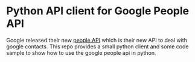 # Python API client for Google People API

Google released their new [people API](https://developers.google.com/people) which is their new API to deal with google contacts.
This repo provides a small python client and some code sample to show how to use the google people api in python.
